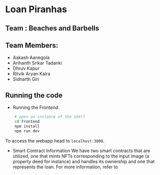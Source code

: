 # Loan Piranhas

## Team : Beaches and Barbells

## Team Members:
- Aakash Aanegola
- Arihanth Srikar Tadanki
- Dhruv Kapur
- Ritvik Aryan Kalra
- Sidharth Giri

## Running the code
- Running the Frontend
```bash
    # open an instance of the shell
    cd frontend
    npm install
    npm run dev
```
To access the webapp head to `localhost:3000`. 

- Smart Contract Information
We have two smart contracts that are utilized, one that mints NFTs corresponding to the input image (a property deed for instance) and handles its ownership and one that represents the loan. For more information, refer to [](report.pdf)
```
